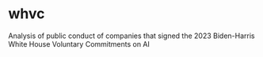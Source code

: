 # whvc
Analysis of public conduct of companies that signed the 2023 Biden-Harris White House Voluntary Commitments on AI
